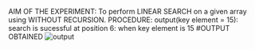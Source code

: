 AIM OF THE EXPERIMENT:
To perform LINEAR SEARCH on a given array using WITHOUT RECURSION.
PROCEDURE:
output(key element = 15):
search is sucessful at position 6: when key element is 15
#OUTPUT OBTAINED
![output](screenshot(43).png)
